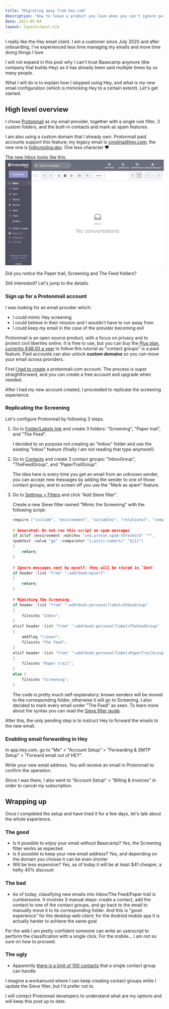 ```yaml
---
title: "Migrating away from hey.com"
description: "How to leave a product you love when you can't ignore politics"
date: 2021-05-04
layout: layouts/post.njk
---
```


I really like the Hey email client. I am a customer since July 2020 and after onboarding, I've experienced less time managing my emails and more time doing things I love.

I will not expand in this post why I can't trust Basecamp anymore (the company that builds Hey) as it has already been said multiple times by so many people.

What I will do is to explain how I stopped using Hey, and what is my new email configuration (which is mimicking Hey to a certain extent). Let's get started.


## High level overview
I chose [Protonmail](https://protonmail.com/) as my email provider, together with a single rule filter, 3 custom folders, and the built-in contacts and mark as spam features.

I am also using a custom domain that I already own. Protonmail paid accounts support this feature; my legacy email is cmolina@hey.com; the new one is hi@cmolina.dev. One less character ❤️

The new Inbox looks like this:
![A screenshot of the Protonmail web client](/img/2021/05/protonmail-screenshot.png)

Did you notice the Paper trail, Screening and The Feed folders?

Still interested? Let's jump to the details.

### Sign up for a Protonmail account
I was looking for an email provider which:
- I could mimic Hey screening
- I could believe in their mission and I wouldn't have to run away from
- I could keep my email in the case of the provider becoming evil

Protonmail is an open source product, with a focus on privacy and to protect civil liberties online. It is free to use, but you can buy the [Plus plan, currently €48.00 a year](https://protonmail.com/pricing) to follow this tutorial as "contact groups" is a paid feature. Paid accounts can also unlock **custom domains** so you can move your email across providers.

First [I had to create](https://protonmail.com/signup) a protonmail.com account. The process is super straightforward, and you can create a free account and upgrade when needed.

After I had my new account created, I proceeded to replicate the screening experience.

### Replicating the Screening
Let's configure Protonmail by following 3 steps.

1. Go to [Folder/Labels link](https://mail.protonmail.com/labels) and create 3 folders: "Screening", "Paper trail", and "The Feed".

    I decided to on purpose not creating an "Imbox" folder and use the existing "Inbox" feature (finally I am not reading that typo anymore!).

1. Go to [Contacts](https://mail.protonmail.com/contacts) and create 3 contact groups: "InboxGroup", "TheFeedGroup", and "PaperTrailGroup".

    The idea here is every time you get an email from an unknown sender, you can accept new messages by adding the sender to one of those contact groups; and to screen off you use the "Mark as spam" feature.

1. Go to [Settings > Filters](https://mail.protonmail.com/filters) and click "Add Sieve filter".

    Create a new Sieve filter named "Mimic the Screening" with the following script:

    ``` c
    require ["include", "environment", "variables", "relational", "comparator-i;ascii-numeric", "spamtest", "extlists", "fileinto", "imap4flags"];

    # Generated: Do not run this script on spam messages
    if allof (environment :matches "vnd.proton.spam-threshold" "*", 
    spamtest :value "ge" :comparator "i;ascii-numeric" "${1}")
    {
        return;
    }

    # Ignore messages sent by myself: they will be stored in `Sent`
    if header :list "from" ":addrbook:myself"
    {
        return;
    }

    # Mimicking the Screening
    if header :list "from" ":addrbook:personal?label=InboxGroup"
    {
        fileinto "Inbox";
    }
    elsif header :list "from" ":addrbook:personal?label=TheFeedGroup"
    {
        addflag "\\Seen";
        fileinto "The feed";
    }
    elsif header :list "from" ":addrbook:personal?label=PaperTrailGroup"
    {
        fileinto "Paper trail";
    }
    else {
        fileinto "Screening";
    }
    ```

    The code is pretty much self-explanatory: known senders will be moved to the corresponding folder, otherwise it will go to Screening. I also decided to mark every email under "The Feed" as seen. To learn more about the syntax you can read the [Sieve filter guide](https://protonmail.com/support/knowledge-base/sieve-advanced-custom-filters/).

After this, the only pending step is to instruct Hey to forward the emails to the new email.

### Enabling email forwarding in Hey
In app.hey.com, go to "Me" > "Account Setup" > "Forwarding & SMTP Setup" > "Forward email out of HEY".

Write your new email address. You will receive an email in Protonmail to confirm the operation.

Since I was there, I also went to "Account Setup" > "Billing & Invoices" in order to cancel my subscription.


## Wrapping up
Once I completed the setup and have tried it for a few days, let's talk about the whole experience.

### The good
- Is it possible to enjoy your email without Basecamp? Yes, the Screening filter works as expected
- Is it possible to keep your new email address? Yes, and depending on the domain you choose it can be even shorter
- Will be less expensive? Yes, as of today it will be at least $41 cheaper, a hefty 40% discount

### The bad
- As of today, classifying new emails into Inbox/The Feed/Paper trail is cumbersome. It involves 3 manual steps: create a contact, add the contact to one of the contact groups, and go back to the email to manually move it to its corresponding folder. And this is "good experience" for the desktop web client; for the Android mobile app it is actually harder to achieve the same goal

For the web I am pretty confident someone can write an userscript to perform the classification with a single click. For the mobile… I am not so sure on how to proceed.

### The ugly
- Apparently [there is a limit of 100 contacts](https://protonmail.com/support/knowledge-base/contact-groups/) that a single contact group can handle

I imagine a workaround where I can keep creating contact groups while I update the Sieve filter, but I'd prefer not to.

I will contact Protonmail developers to understand what are my options and will keep this post up to date.
